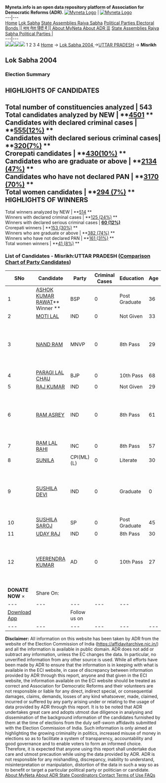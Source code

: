 **Myneta.info is an open data repository platform of Association for Democratic Reforms (ADR).**
[![Myneta Logo](https://www.myneta.info/lib/img/myneta-logo.png)](https://www.myneta.info/) | [![Myneta Logo](https://www.myneta.info/lib/img/adr-logo.png)](https://adrindia.org)  
---|---  
[Home](https://www.myneta.info/) [Lok Sabha](https://www.myneta.info/#ls "Lok Sabha") [ State Assemblies ](https://www.myneta.info/#sa "State Assemblies") [Rajya Sabha](https://www.myneta.info/#rs "Rajya Sabha") [Political Parties ](https://www.myneta.info/party "Political Parties") [ Electoral Bonds ](https://www.myneta.info/electoral_bonds "Electoral Bonds") [ || माय नेता हिंदी में || ](https://translate.google.co.in/translate?prev=hp&hl=en&js=y&u=www.myneta.info&sl=en&tl=hi&history_state0=) [ About MyNeta ](https://adrindia.org/content/about-myneta) [ About ADR ](https://adrindia.org/about-adr/who-we-are) [☰](javascript:void\(0\))
[ State Assemblies ](https://www.myneta.info/#sa "State Assemblies") [ Rajya Sabha ](https://www.myneta.info/#rs "Rajya Sabha") [ Political Parties ](https://www.myneta.info/party "Political Parties")
|   
---|---  
![](https://www.myneta.info/lib/img/banner/banner-1.png)![](https://www.myneta.info/lib/img/banner/banner-2.png)![](https://www.myneta.info/lib/img/banner/banner-3.png)![](https://www.myneta.info/lib/img/banner/banner-4.png)
1  2  3  4 
[Home](https://www.myneta.info/) → [Lok Sabha 2004 ](https://www.myneta.info/loksabha2004/)→[UTTAR PRADESH](https://www.myneta.info/loksabha2004/index.php?action=show_constituencies&state_id=24) → **Misrikh**
### 
## Lok Sabha 2004 
###  Election Summary 
HIGHLIGHTS OF CANDIDATES  
---  
Total number of constituencies analyzed |  543   
Total candidates analyzed by NEW | **[4501](https://www.myneta.info/loksabha2004/index.php?action=summary&subAction=candidates_analyzed&sort=candidate#summary) **  
Candidates with declared criminal cases | **[555(12%)](https://www.myneta.info/loksabha2004/index.php?action=summary&subAction=crime&sort=candidate#summary) **  
Candidates with declared serious criminal cases| **[320(7%)](https://www.myneta.info/loksabha2004/index.php?action=summary&subAction=serious_crime&sort=candidate#summary) **  
Crorepati candidates | **[430(10%)](https://www.myneta.info/loksabha2004/index.php?action=summary&subAction=crorepati&sort=candidate#summary) **  
Candidates who are graduate or above | **[2134 (47%)](https://www.myneta.info/loksabha2004/index.php?action=summary&subAction=education&sort=candidate#summary) **  
Candidates who have not declared PAN | **[3170 (70%)](https://www.myneta.info/loksabha2004/index.php?action=summary&subAction=without_pan&sort=candidate#summary) **  
Total women candidates | **[294 (7%)](https://www.myneta.info/loksabha2004/index.php?action=summary&subAction=women_candidate&sort=candidate#summary) **  
HIGHLIGHTS OF WINNERS  
---  
Total winners analyzed by NEW | **[514](https://www.myneta.info/loksabha2004/index.php?action=summary&subAction=winner_analyzed&sort=candidate#summary) **  
Winners with declared criminal cases | **[125 (24%)](https://www.myneta.info/loksabha2004/index.php?action=summary&subAction=winner_crime&sort=candidate#summary) **  
Winners with declared serious criminal cases | **[60 (12%)](https://www.myneta.info/loksabha2004/index.php?action=summary&subAction=winner_serious_crime&sort=candidate#summary)**  
Crorepati winners | **[153 (30%)](https://www.myneta.info/loksabha2004/index.php?action=summary&subAction=winner_crorepati&sort=candidate#summary) **  
Winners who are graduate or above | **[382 (74%)](https://www.myneta.info/loksabha2004/index.php?action=summary&subAction=winner_education&sort=candidate#summary) **  
Winners who have not declared PAN | **[161 (31%)](https://www.myneta.info/loksabha2004/index.php?action=summary&subAction=winner_without_pan&sort=candidate#summary) **  
Total women winners | **[41 (8%)](https://www.myneta.info/loksabha2004/index.php?action=summary&subAction=winner_women&sort=candidate#summary) **  
### List of Candidates - Misrikh:UTTAR PRADESH ([Comparison Chart of Party Candidates](https://www.myneta.info/loksabha2004/comparisonchart.php?constituency_id=430))
SNo | Candidate| Party| Criminal Cases| Education| Age| Total Assets| Liabilities  
---|---|---|---|---|---|---|---  
1  | [ASHOK KUMAR RAWAT](https://www.myneta.info/loksabha2004/candidate.php?candidate_id=4705)** Winner ** | BSP | 0 | Post Graduate| 36 | Rs 14,19,108 ~ 14 Lacs+ | Rs 3,26,547 ~ 3 Lacs+  
2  | [MOTI LAL](https://www.myneta.info/loksabha2004/candidate.php?candidate_id=4715) | IND | 0 | Not Given| 33 | Rs 1,18,000 ~ 1 Lacs+ | Rs 0 ~   
3  | [NAND RAM](https://www.myneta.info/loksabha2004/candidate.php?candidate_id=4712) | MNVP | 0 | 8th Pass| 29 | ![](https://myneta.info/image_v2.php?myneta_folder=loksabha2004&candidate_id=4712&col=ta) | ![](https://myneta.info/image_v2.php?myneta_folder=loksabha2004&candidate_id=4712&col=lia)  
4  | [PARAGI LAL CHAU](https://www.myneta.info/loksabha2004/candidate.php?candidate_id=4707) | BJP | 0 | 10th Pass| 68 | Rs 52,35,690 ~ 52 Lacs+ | Rs 0 ~   
5  | [RAJ KUMAR](https://www.myneta.info/loksabha2004/candidate.php?candidate_id=4716) | IND | 0 | Not Given| 29 | Rs 6,000 ~ 6 Thou+ | Rs 0 ~   
6  | [RAM ASREY](https://www.myneta.info/loksabha2004/candidate.php?candidate_id=4713) | IND | 0 | 8th Pass| 61 | ![](https://myneta.info/image_v2.php?myneta_folder=loksabha2004&candidate_id=4713&col=ta) | ![](https://myneta.info/image_v2.php?myneta_folder=loksabha2004&candidate_id=4713&col=lia)  
7  | [RAM LAL RAHI](https://www.myneta.info/loksabha2004/candidate.php?candidate_id=4708) | INC | 0 | 8th Pass| 57 | Rs 67,00,789 ~ 67 Lacs+ | Rs 2,19,534 ~ 2 Lacs+  
8  | [SUNILA](https://www.myneta.info/loksabha2004/candidate.php?candidate_id=4711) | CPI(ML)(L) | 0 | Literate| 30 | Rs 7,500 ~ 7 Thou+ | Rs 0 ~   
9  | [SUSHILA DEVI](https://www.myneta.info/loksabha2004/candidate.php?candidate_id=4709) | IND | 0 | Graduate| 0 | ![](https://myneta.info/image_v2.php?myneta_folder=loksabha2004&candidate_id=4709&col=ta) | ![](https://myneta.info/image_v2.php?myneta_folder=loksabha2004&candidate_id=4709&col=lia)  
10  | [SUSHILA SAROJ](https://www.myneta.info/loksabha2004/candidate.php?candidate_id=4706) | SP | 0 | Post Graduate| 45 | Rs 1,35,61,592 ~ 1 Crore+ | Rs 1,04,644 ~ 1 Lacs+  
11  | [UDAY RAJ](https://www.myneta.info/loksabha2004/candidate.php?candidate_id=4714) | IND | 0 | 8th Pass| 30 | Rs 71,000 ~ 71 Thou+ | Rs 0 ~   
12  | [VEERENDRA KUMAR](https://www.myneta.info/loksabha2004/candidate.php?candidate_id=4710) | AD | 0 | 10th Pass| 27 | ![](https://myneta.info/image_v2.php?myneta_folder=loksabha2004&candidate_id=4710&col=ta) | ![](https://myneta.info/image_v2.php?myneta_folder=loksabha2004&candidate_id=4710&col=lia)  
|  **DONATE NOW** × |  Share On:  | [](https://api.whatsapp.com/send?text=https%3A%2F%2Fmyneta.info%2Fpunjab2022%2Findex.php%3Faction%3Dshow_constituencies%26state_id%3D19) | [](https://www.facebook.com/sharer/sharer.php?u=https%3A%2F%2Fmyneta.info%2Fpunjab2022%2Findex.php%3Faction%3Dshow_constituencies%26state_id%3D19) | [](https://twitter.com/share?url=https%3A%2F%2Fmyneta.info%2Fpunjab2022%2Findex.php%3Faction%3Dshow_constituencies%26state_id%3D19)  
---|---|---|---|---  
| [ Download App ](https://play.google.com/store/apps/details?id=com.webrosoft.myneta1&pcampaignid=pcampaignidMKT-Other-global-all-co-prtnr-py-PartBadge-Mar2515-1) | [](https://play.google.com/store/apps/details?id=com.webrosoft.myneta1&pcampaignid=pcampaignidMKT-Other-global-all-co-prtnr-py-PartBadge-Mar2515-1) |  Follow us on  | [](https://www.facebook.com/adrindia.org/) | [](https://twitter.com/adrspeaks) | [](https://groups.google.com/g/national-election-watch?hl=en&pli=1) | [](https://www.instagram.com/adrspeaks/) | [](https://www.youtube.com/user/adrspeaks) | [](https://sharechat.com/profile/adrspeaks)  
---|---|---|---|---|---|---|---|---  
**Disclaimer:** All information on this website has been taken by ADR from the website of the Election Commission of India (https://affidavitarchive.nic.in/) and all the information is available in public domain. ADR does not add or subtract any information, unless the EC changes the data. In particular, no unverified information from any other source is used. While all efforts have been made by ADR to ensure that the information is in keeping with what is available in the ECI website, in case of discrepancy between information provided by ADR through this report, anyone and that given in the ECI website, the information available on the ECI website should be treated as correct and Association for Democratic Reforms and their volunteers are not responsible or liable for any direct, indirect special, or consequential damages, claims, demands, losses of any kind whatsoever, made, claimed, incurred or suffered by any party arising under or relating to the usage of data provided by ADR through this report. It is to be noted that ADR undertakes great care and adopts utmost due diligence in analysing and dissemination of the background information of the candidates furnished by them at the time of elections from the duly self-sworn affidavits submitted with the Election Commission of India. Such information is only aimed at highlighting the growing criminality in politics, increased misuse of money in elections so as to facilitate a system of transparency, accountability and good governance and to enable voters to form an informed choice. Therefore, it is expected that anyone using this report shall undertake due care and utmost precaution while using the data provided by ADR. ADR is not responsible for any mishandling, discrepancy, inability to understand, misinterpretation or manipulation, distortion of the data in such a way so as to benefit or target a particular political party or politician or candidate. 
[ About MyNeta ](https://adrindia.org/content/about-myneta) [ About ADR ](https://adrindia.org/about-adr/who-we-are) [ State Coordinators ](https://adrindia.org/about-adr/state-coordinators) [ Contact ](https://adrindia.org/contact-us) [ Terms of Use ](https://adrindia.org/content/adr-terms-use) [ FAQs ](https://adrindia.org/content/faqs)
